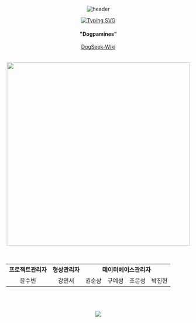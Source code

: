 <div align="center">
  
![header](https://capsule-render.vercel.app/api?type=wave&color=gradient&height=200&section=header&text=Dogpamines&fontSize=90&fontColor=333333)


  
  <!-- Title Typing Effect -->
<a href="https://git.io/typing-svg"><img src="https://readme-typing-svg.demolab.com?font=Lobster&color=58A6FF&size=35&pause=1000&center=true&vCenter=true&random=false&width=435&lines=Hello%2C+We+are+Dogpamines;We+are+Best+Team" alt="Typing SVG" /></a>
<div align="center">  
  <h4>"Dogpamines"</h4>
</div>
<div>
  <a href="https://github.com/Dogpamines/DogSeek.wiki.git">DogSeek-Wiki</a>
</div>
<br>
<br>
<div align="center">    
  <img style="width:500px" src="https://github.com/user-attachments/assets/53b48791-75b6-408f-92c0-3272864bc523">
</div>
<br>
<br>
<div align="center">
  <table>
    <tr>
      <td align="center"><strong>프로젝트관리자</strong></td>
      <td align="center"><strong>형상관리자</strong></td>
      <td colspan="4" align="center"><strong>데이터베이스관리자</strong></td>
    </tr>
    <tr colspan="2">
      <td align="center">윤수빈</td>
      <td align="center">강민서</td>
      <td align="center">권순상</td>
      <td align="center">구예성</td>
      <td align="center">조은성</td>
      <td align="center">박진현</td>
    </tr>
  </table>
</div>

<br>
<br>
<br>
<!-- Footer banner -->
<img src="https://capsule-render.vercel.app/api?type=rect&color=0:E34C26,10:DA5B0B,30:C6538C,75:3572A5,100:A371F7&height=40&section=footer&text=&fontSize=0"/>
</div>
